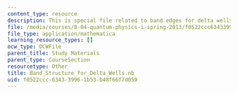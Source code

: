 ```yaml
---
content_type: resource
description: This is special file related to band edges for delta wells.
file: /media/courses/8-04-quantum-physics-i-spring-2013/f0522ccc634339961b53b48f66f7d059_Band_Structure_for_Delta_Wells.nb
file_type: application/mathematica
learning_resource_types: []
ocw_type: OCWFile
parent_title: Study Materials
parent_type: CourseSection
resourcetype: Other
title: Band_Structure_for_Delta_Wells.nb
uid: f0522ccc-6343-3996-1b53-b48f66f7d059
---
```

